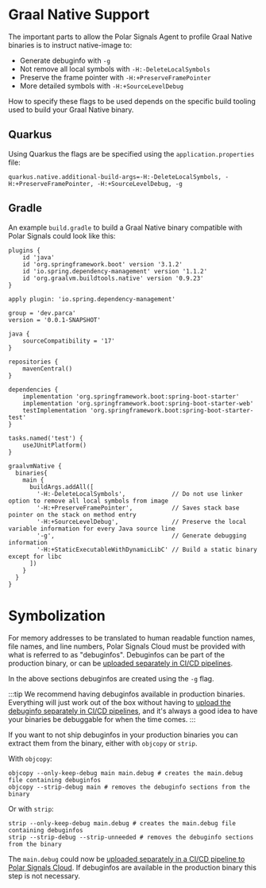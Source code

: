 # Graal Native Support

The important parts to allow the Polar Signals Agent to profile Graal Native binaries is to instruct native-image to:

* Generate debuginfo with `-g`
* Not remove all local symbols with `-H:-DeleteLocalSymbols`
* Preserve the frame pointer with `-H:+PreserveFramePointer`
* More detailed symbols with `-H:+SourceLevelDebug`

How to specify these flags to be used depends on the specific build tooling used to build your Graal Native binary.

## Quarkus

Using Quarkus the flags are be specified using the `application.properties` file:

```
quarkus.native.additional-build-args=-H:-DeleteLocalSymbols, -H:+PreserveFramePointer, -H:+SourceLevelDebug, -g
```

## Gradle

An example `build.gradle` to build a Graal Native binary compatible with Polar Signals could look like this:

```
plugins {
	id 'java'
	id 'org.springframework.boot' version '3.1.2'
	id 'io.spring.dependency-management' version '1.1.2'
	id 'org.graalvm.buildtools.native' version '0.9.23'
}

apply plugin: 'io.spring.dependency-management'

group = 'dev.parca'
version = '0.0.1-SNAPSHOT'

java {
	sourceCompatibility = '17'
}

repositories {
	mavenCentral()
}

dependencies {
	implementation 'org.springframework.boot:spring-boot-starter'
	implementation 'org.springframework.boot:spring-boot-starter-web'
	testImplementation 'org.springframework.boot:spring-boot-starter-test'
}

tasks.named('test') {
	useJUnitPlatform()
}

graalvmNative {
  binaries{
    main {
      buildArgs.addAll([
        '-H:-DeleteLocalSymbols',             // Do not use linker option to remove all local symbols from image
        '-H:+PreserveFramePointer',           // Saves stack base pointer on the stack on method entry
        '-H:+SourceLevelDebug',               // Preserve the local variable information for every Java source line
        '-g',                                 // Generate debugging information
        '-H:+StaticExecutableWithDynamicLibC' // Build a static binary except for libc
      ])
    }
  }
}
```

# Symbolization

For memory addresses to be translated to human readable function names, file names, and line numbers, Polar Signals Cloud must be provided with what is referred to as "debuginfos". Debuginfos can be part of the production binary, or can be [uploaded separately in CI/CD pipelines](/docs/uploading-debuginfos).

In the above sections debuginfos are created using the `-g` flag.

:::tip
We recommend having debuginfos available in production binaries. Everything will just work out of the box without having to [upload the debuginfo separately in CI/CD pipelines](/docs/uploading-debuginfos), and it's always a good idea to have your binaries be debuggable for when the time comes.
:::

If you want to not ship debuginfos in your production binaries you can extract them from the binary, either with `objcopy` or `strip`.

With `objcopy`:

```
objcopy --only-keep-debug main main.debug # creates the main.debug file containing debuginfos
objcopy --strip-debug main # removes the debuginfo sections from the binary
```

Or with `strip`:

```
strip --only-keep-debug main.debug # creates the main.debug file containing debuginfos
strip --strip-debug --strip-unneeded # removes the debuginfo sections from the binary
```

The `main.debug` could now be [uploaded separately in a CI/CD pipeline to Polar Signals Cloud](/docs/uploading-debuginfos). If debuginfos are available in the production binary this step is not necessary.
